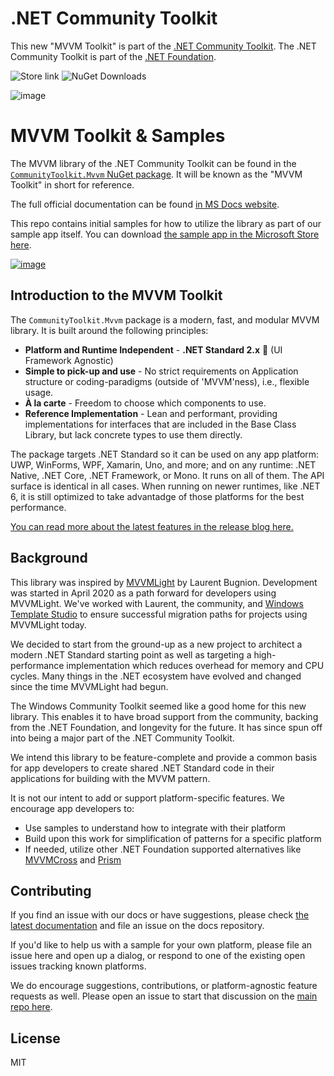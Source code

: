 # .NET Community Toolkit
This new "MVVM Toolkit" is part of the [.NET Community Toolkit](https://aka.ms/toolkit/dotnet). The .NET Community Toolkit is part of the [.NET Foundation](https://dotnetfoundation.org/).

<a style="text-decoration:none" href="https://aka.ms/mvvmtoolkit/app" target="_blank">
  <img src="https://img.shields.io/badge/Microsoft%20Store-Download-brightgreen" alt="Store link" />
</a>

<a style="text-decoration:none" href="https://nuget.org/packages/CommunityToolkit.Mvvm" target="_blank">
  <img src="https://img.shields.io/nuget/dt/CommunityToolkit.Mvvm" alt="NuGet Downloads" />
</a>

![image](https://user-images.githubusercontent.com/24302614/185499041-1e17df3e-8246-4c4e-a450-c6488dcd23ea.png)

# MVVM Toolkit & Samples

The MVVM library of the .NET Community Toolkit can be found in the [`CommunityToolkit.Mvvm` NuGet package](https://www.nuget.org/packages/CommunityToolkit.Mvvm). It will be known as the "MVVM Toolkit" in short for reference.

The full official documentation can be found [in MS Docs website](https://aka.ms/mvvmtoolkit/docs).

This repo contains initial samples for how to utilize the library as part of our sample app itself. You can download [the sample app in the Microsoft Store here](https://aka.ms/mvvmtoolkit/app).

[![image](https://user-images.githubusercontent.com/24302614/185500042-5240bcc8-3d61-49c6-85c8-b0ab681cdb7a.png)](https://aka.ms/mvvmtoolkit/app)

## Introduction to the MVVM Toolkit

The `CommunityToolkit.Mvvm` package is a modern, fast, and modular MVVM library. It is built around the following principles:

- **Platform and Runtime Independent** - **.NET Standard 2.x** 🚀 (UI Framework Agnostic)
- **Simple to pick-up and use** - No strict requirements on Application structure or coding-paradigms (outside of 'MVVM'ness), i.e., flexible usage.
- **À la carte** - Freedom to choose which components to use.
- **Reference Implementation** - Lean and performant, providing implementations for interfaces that are included in the Base Class Library, but lack concrete types to use them directly.

The package targets .NET Standard so it can be used on any app platform: UWP, WinForms, WPF, Xamarin, Uno, and more; and on any runtime: .NET Native, .NET Core, .NET Framework, or Mono. It runs on all of them. The API surface is identical in all cases. When running on newer runtimes, like .NET 6, it is still optimized to take advantadge of those platforms for the best performance.

[You can read more about the latest features in the release blog here.](https://devblogs.microsoft.com/dotnet/announcing-the-dotnet-community-toolkit-800/)

## Background

This library was inspired by [MVVMLight](https://github.com/lbugnion/mvvmlight/) by Laurent Bugnion. Development was started in April 2020 as a path forward for developers using MVVMLight. We've worked with Laurent, the community, and [Windows Template Studio](https://aka.ms/wts) to ensure successful migration paths for projects using MVVMLight today.

We decided to start from the ground-up as a new project to architect a modern .NET Standard starting point as well as targeting a high-performance implementation which reduces overhead for memory and CPU cycles. Many things in the .NET ecosystem have evolved and changed since the time MVVMLight had begun.

The Windows Community Toolkit seemed like a good home for this new library. This enables it to have broad support from the community, backing from the .NET Foundation, and longevity for the future. It has since spun off into being a major part of the .NET Community Toolkit.

We intend this library to be feature-complete and provide a common basis for app developers to create shared .NET Standard code in their applications for building with the MVVM pattern.

It is not our intent to add or support platform-specific features. We encourage app developers to:

- Use samples to understand how to integrate with their platform
- Build upon this work for simplification of patterns for a specific platform
- If needed, utilize other .NET Foundation supported alternatives like [MVVMCross](https://www.mvvmcross.com/) and [Prism](https://prismlibrary.com/)

## Contributing

If you find an issue with our docs or have suggestions, please check [the latest documentation](https://aka.ms/mvvmtoolkit/docs) and file an issue on the docs repository.

If you'd like to help us with a sample for your own platform, please file an issue here and open up a dialog, or respond to one of the existing open issues tracking known platforms.

We do encourage suggestions, contributions, or platform-agnostic feature requests as well. Please open an issue to start that discussion on the [main repo here](https://github.com/CommunityToolkit/dotnet).

## License

MIT
